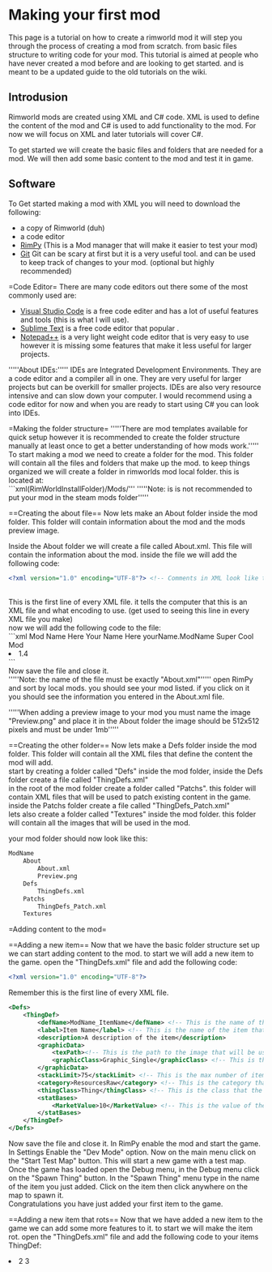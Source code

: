 # Making your first mod
This page is a tutorial on how to create a rimworld mod it will step you through the process of creating a mod from scratch. from basic files structure to writing code for your mod. This tutorial is aimed at people who have never created a mod before and are looking to get started. and is meant to be a updated guide to the old tutorials on the wiki.

## Introdusion
Rimworld mods are created using XML and C# code. XML is used to define the content of the mod and C# is used to add functionality to the mod. For now we will focus on XML and later tutorials will cover C#.

To get started we will create the basic files and folders that are needed for a mod. We will then add some basic content to the mod and test it in game.

## Software
To Get started making a mod with XML you will need to download the following:

* a copy of Rimworld (duh)
* a code editor
* [RimPy](https://steamcommunity.com/sharedfiles/filedetails/?id=1847679158) (This is a Mod manager that will make it easier to test your mod)
* [Git](https://git-scm.com/ ) Git can be scary at first but it is a very useful tool. and can be used to keep track of changes to your mod. (optional but highly recommended)

=Code Editor=
There are many code editors out there some of the most commonly used are:

* [Visual Studio Code](https://code.visualstudio.com/ ) is a free code editer and has a lot of useful features and tools (this is what I will use).
* [Sublime Text](https://www.sublimetext.com/) is a free code editor that popular .
* [Notepad++](https://notepad-plus-plus.org/ ) is a very light weight code editor that is very easy to use however it is missing some features that make it less useful for larger projects.

'''''About IDEs:'''''
IDEs are Integrated Development Environments. They are a code editor and a compiler all in one. They are very useful for larger projects but can be overkill for smaller projects. IDEs are also very resource intensive and can slow down your computer. I would recommend using a code editor for now and when you are ready to start using C# you can look into IDEs.

=Making the folder structure=
'''''There are mod templates available for quick setup however it is recommended to create the folder structure manually at least once to get a better understanding of how mods work.'''''
To start making a mod we need to create a folder for the mod. This folder will contain all the files and folders that make up the mod. to keep things organized we will create a folder in rimworlds mod local folder. this is located at: <br/>```xml(RimWorldInstallFolder)/Mods/'''
'''''Note: is is not recommended to put your mod in the steam mods folder'''''

==Creating the about file==
Now lets make an About folder inside the mod folder. This folder will contain information about the mod and the mods preview image.

Inside the About folder we will create a file called About.xml. This file will contain the information about the mod. inside the file we will add the following code: <br/>

```xml
<?xml version="1.0" encoding="UTF-8"?> <!-- Comments in XML look like this-->
```
<br/>
This is the first line of every XML file. it tells the computer that this is an XML file and what encoding to use. (get used to seeing this line in every XML file you make) <br/>
now we will add the following code to the file: <br/>
```xml
<ModMetaData>
    <name>Mod Name Here</name> <!-- This is the name of the mod -->
    <author>Your Name Here</author> 
    <packageId>yourName.ModName</packageId> <!-- It is best to use this format-->
    <description>Super Cool Mod</description> <!-- Be Creative the description is what people will see when they look at your mod -->
    <supportedVersions>
        <li>1.4</li>
    </supportedVersions> <!-- This is the version of rimworld that the mod is compatible with -->
</ModMetaData> <!-- be sure to close all tags you open -->
```
<br/>
Now save the file and close it. <br/>
'''''Note: the name of the file must be exactly "About.xml"'''''
open RimPy and sort by local mods. you should see your mod listed. if you click on it you should see the information you entered in the About.xml file. <br/>

'''''When adding a preview image to your mod you must name the image "Preview.png" and place it in the About folder the image should be 512x512 pixels and must be under 1mb'''''

==Creating the other folder==
Now lets make a Defs folder inside the mod folder. This folder will contain all the XML files that define the content the mod will add. <br/>
start by creating a folder called "Defs" inside the mod folder, inside the Defs folder create a file called "ThingDefs.xml" <br/>
in the root of the mod folder create a folder called "Patchs". this folder will contain XML files that will be used to patch existing content in the game. inside the Patchs folder create a file called "ThingDefs_Patch.xml" <br/>
lets also create a folder called "Textures" inside the mod folder. this folder will contain all the images that will be used in the mod. <br/>

your mod folder should now look like this: <br/>
```xml
ModName
    About
        About.xml
        Preview.png
    Defs
        ThingDefs.xml
    Patchs
        ThingDefs_Patch.xml
    Textures
```

=Adding content to the mod=

==Adding a new item==
Now that we have the basic folder structure set up we can start adding content to the mod. to start we will add a new item to the game. open the "ThingDefs.xml" file and add the following code: <br/>

```xml 
<?xml version="1.0" encoding="UTF-8"?>
```
Remember this is the first line of every XML file.
<br/>
```xml 
<Defs>
    <ThingDef>
        <defName>ModName_ItemName</defName> <!-- This is the name of the item. it must be unique and follow the format ModName_ItemName -->
        <label>Item Name</label> <!-- This is the name of the item that will be displayed in game -->
        <description>A description of the item</description> 
        <graphicData>
            <texPath><!-- This is the path to the image that will be used for the item --></texPath> 
            <graphicClass>Graphic_Single</graphicClass> <!-- This is the type of graphic that will be used for the item leave this as Single for now -->
        </graphicData>
        <stackLimit>75</stackLimit> <!-- This is the max number of items that can be stacked in one tile -->
        <category>ResourcesRaw</category> <!-- This is the category that the item will be placed in -->
        <thingClass>Thing</thingClass> <!-- This is the class that the item will use -->
        <statBases>
            <MarketValue>10</MarketValue> <!-- This is the value of the item -->
        </statBases>
    </ThingDef>
</Defs>
```
Now save the file and close it. In RimPy enable the mod and start the game. In Settings Enable the "Dev Mode" option. Now on the main menu click on the "Start Test Map" button. This will start a new game with a test map. Once the game has loaded open the Debug menu, in the Debug menu click on the "Spawn Thing" button. In the "Spawn Thing" menu type in the name of the item you just added. Click on the item then click anywhere on the map to spawn it.
<br/>
Congratulations you have just added your first item to the game. 

==Adding a new item that rots==
Now that we have added a new item to the game we can add some more features to it. to start we will make the item rot. open the "ThingDefs.xml" file and add the following code to your items ThingDef: <br/>
<comps>
     <li Class="CompProperties_Rottable">
        <daysToRotStart>2</daysToRotStart> <!-- This is the number of days it takes for the item to start rotting -->
        <daysToDessicated>3</daysToDessicated> <!-- This is the number of days it takes for the item to start dessicating -->
    </li>
</comps>

